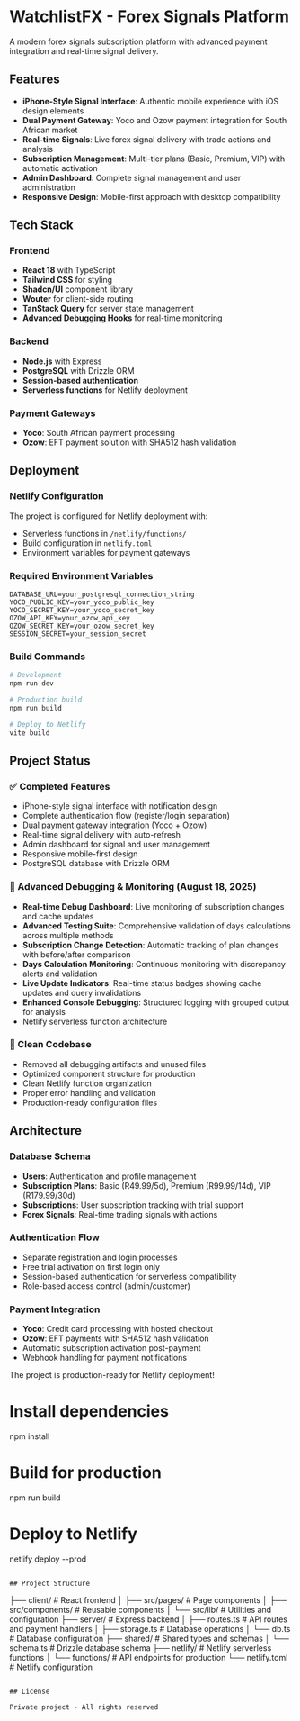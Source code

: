 # WatchlistFX - Forex Signals Platform

A modern forex signals subscription platform with advanced payment integration and real-time signal delivery.

## Features

- **iPhone-Style Signal Interface**: Authentic mobile experience with iOS design elements
- **Dual Payment Gateway**: Yoco and Ozow payment integration for South African market
- **Real-time Signals**: Live forex signal delivery with trade actions and analysis
- **Subscription Management**: Multi-tier plans (Basic, Premium, VIP) with automatic activation
- **Admin Dashboard**: Complete signal management and user administration
- **Responsive Design**: Mobile-first approach with desktop compatibility

## Tech Stack

### Frontend
- **React 18** with TypeScript
- **Tailwind CSS** for styling
- **Shadcn/UI** component library
- **Wouter** for client-side routing
- **TanStack Query** for server state management
- **Advanced Debugging Hooks** for real-time monitoring

### Backend
- **Node.js** with Express
- **PostgreSQL** with Drizzle ORM
- **Session-based authentication**
- **Serverless functions** for Netlify deployment

### Payment Gateways
- **Yoco**: South African payment processing
- **Ozow**: EFT payment solution with SHA512 hash validation

## Deployment

### Netlify Configuration

The project is configured for Netlify deployment with:
- Serverless functions in `/netlify/functions/`
- Build configuration in `netlify.toml`
- Environment variables for payment gateways

### Required Environment Variables

```
DATABASE_URL=your_postgresql_connection_string
YOCO_PUBLIC_KEY=your_yoco_public_key
YOCO_SECRET_KEY=your_yoco_secret_key
OZOW_API_KEY=your_ozow_api_key
OZOW_SECRET_KEY=your_ozow_secret_key
SESSION_SECRET=your_session_secret
```

### Build Commands

```bash
# Development
npm run dev

# Production build
npm run build

# Deploy to Netlify
vite build
```

## Project Status

### ✅ Completed Features
- iPhone-style signal interface with notification design
- Complete authentication flow (register/login separation)
- Dual payment gateway integration (Yoco + Ozow)
- Real-time signal delivery with auto-refresh
- Admin dashboard for signal and user management
- Responsive mobile-first design
- PostgreSQL database with Drizzle ORM

### 🚀 Advanced Debugging & Monitoring (August 18, 2025)
- **Real-time Debug Dashboard**: Live monitoring of subscription changes and cache updates
- **Advanced Testing Suite**: Comprehensive validation of days calculations across multiple methods
- **Subscription Change Detection**: Automatic tracking of plan changes with before/after comparison
- **Days Calculation Monitoring**: Continuous monitoring with discrepancy alerts and validation
- **Live Update Indicators**: Real-time status badges showing cache updates and query invalidations
- **Enhanced Console Debugging**: Structured logging with grouped output for analysis
- Netlify serverless function architecture

### 🧹 Clean Codebase
- Removed all debugging artifacts and unused files
- Optimized component structure for production
- Clean Netlify function organization
- Proper error handling and validation
- Production-ready configuration files

## Architecture

### Database Schema
- **Users**: Authentication and profile management
- **Subscription Plans**: Basic (R49.99/5d), Premium (R99.99/14d), VIP (R179.99/30d)
- **Subscriptions**: User subscription tracking with trial support
- **Forex Signals**: Real-time trading signals with actions

### Authentication Flow
- Separate registration and login processes
- Free trial activation on first login only
- Session-based authentication for serverless compatibility
- Role-based access control (admin/customer)

### Payment Integration
- **Yoco**: Credit card processing with hosted checkout
- **Ozow**: EFT payments with SHA512 hash validation
- Automatic subscription activation post-payment
- Webhook handling for payment notifications

The project is production-ready for Netlify deployment!
# Install dependencies
npm install

# Build for production
npm run build

# Deploy to Netlify
netlify deploy --prod
```

## Project Structure

```
├── client/                 # React frontend
│   ├── src/pages/         # Page components
│   ├── src/components/    # Reusable components
│   └── src/lib/          # Utilities and configuration
├── server/                # Express backend
│   ├── routes.ts         # API routes and payment handlers
│   ├── storage.ts        # Database operations
│   └── db.ts             # Database configuration
├── shared/                # Shared types and schemas
│   └── schema.ts         # Drizzle database schema
├── netlify/               # Netlify serverless functions
│   └── functions/        # API endpoints for production
└── netlify.toml          # Netlify configuration
```

## License

Private project - All rights reserved